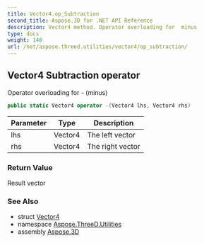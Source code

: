 ```yaml
---
title: Vector4.op_Subtraction
second_title: Aspose.3D for .NET API Reference
description: Vector4 method. Operator overloading for  minus
type: docs
weight: 140
url: /net/aspose.threed.utilities/vector4/op_subtraction/
---
```

## Vector4 Subtraction operator

Operator overloading for - (minus)

```csharp
public static Vector4 operator -(Vector4 lhs, Vector4 rhs)
```

| Parameter | Type | Description |
| --- | --- | --- |
| lhs | Vector4 | The left vector |
| rhs | Vector4 | The right vector |

### Return Value

Result vector

### See Also

* struct [Vector4](../)
* namespace [Aspose.ThreeD.Utilities](../../../aspose.threed.utilities/)
* assembly [Aspose.3D](../../../)


